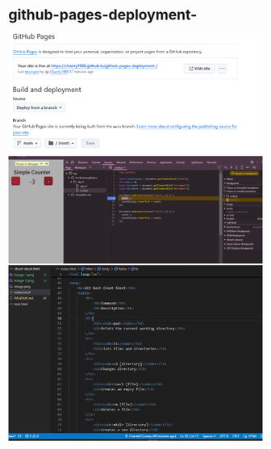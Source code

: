 # github-pages-deployment-
![alt text](image.png)
![alt text](image-2.png)
![alt text](image-3.png)
